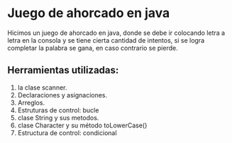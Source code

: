 # Juego de ahorcado en java
Hicimos un juego de ahorcado en java, donde se debe ir colocando letra a letra en la consola y se tiene cierta cantidad de intentos, si se logra completar la palabra se gana, en caso contrario se pierde.

## Herramientas utilizadas:
 1. la clase scanner.
 2. Declaraciones y asignaciones.
 3. Arreglos.
 4. Estruturas de control: bucle
 5. clase String y sus metodos.
 6. clase Character y su método toLowerCase()
 7. Estructura de control: condicional

